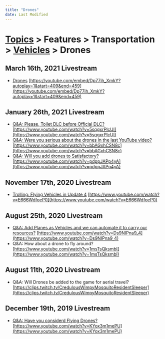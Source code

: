 ```yaml
---
title: "Drones"
date: Last Modified
---
```

# [Topics](../../../../topics.md) > Features > Transportation > [Vehicles](../../../../topics/features/transportation/vehicles.md) > Drones

## March 16th, 2021 Livestream
* [Drones](../../../../transcriptions/yt-Dp77ih_XmkY,409.4583333333333,458.9583333333333.md) [https://youtube.com/embed/Dp77ih_XmkY?autoplay=1&start=409&end=459](https://youtube.com/embed/Dp77ih_XmkY?autoplay=1&start=409&end=459)

## January 26th, 2021 Livestream
* [Q&A: Please, Toilet DLC before Official DLC?](../../../../transcriptions/yt-5sqgxrPlcUI.md) [https://www.youtube.com/watch?v=5sqgxrPlcUI](https://www.youtube.com/watch?v=5sqgxrPlcUI)
* [Q&A: Were you serious about the drones in the last YouTube video?](../../../../transcriptions/yt-bbAGxhCSN8c.md) [https://www.youtube.com/watch?v=bbAGxhCSN8c](https://www.youtube.com/watch?v=bbAGxhCSN8c)
* [Q&A: Will you add drones to Satisfactory?](../../../../transcriptions/yt-pdppJAPp4yA.md) [https://www.youtube.com/watch?v=pdppJAPp4yA](https://www.youtube.com/watch?v=pdppJAPp4yA)

## November 17th, 2020 Livestream
* [Trolling: Flying Vehicles in Update 4](../../../../transcriptions/yt-E666WdfoeP0.md) [https://www.youtube.com/watch?v=E666WdfoeP0](https://www.youtube.com/watch?v=E666WdfoeP0)

## August 25th, 2020 Livestream
* [Q&A: Add Planes as Vehicles and we can automate it to carry our resources?](../../../../transcriptions/yt-Ds9NIPna9_4.md) [https://www.youtube.com/watch?v=Ds9NIPna9_4](https://www.youtube.com/watch?v=Ds9NIPna9_4)
* Q&A: How about a drone to fly around? [https://www.youtube.com/watch?v=1msTsQksmbI](https://www.youtube.com/watch?v=1msTsQksmbI)

## August 11th, 2020 Livestream
* Q&A: Will Drones be added to the game for aerial travel? [https://clips.twitch.tv/CredulousWimpyMosquitoResidentSleeper](https://clips.twitch.tv/CredulousWimpyMosquitoResidentSleeper)

## December 19th, 2019 Livestream
* [Q&A: Have you considerd Flying Drones?](../../../../transcriptions/yt-KYox3m1mePU.md) [https://www.youtube.com/watch?v=KYox3m1mePU](https://www.youtube.com/watch?v=KYox3m1mePU)
